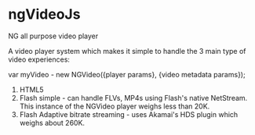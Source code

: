 ngVideoJs
=========

NG all purpose video player

A video player system which makes it simple to handle the 3 main type of video experiences:

var myVideo - new NGVideo({player params}, {video metadata params});

1. HTML5
2. Flash simple - can handle FLVs, MP4s using Flash's native NetStream. This instance of the NGVideo player weighs less than 20K.
3. Flash Adaptive bitrate streaming - uses Akamai's HDS plugin which weighs about 260K.
